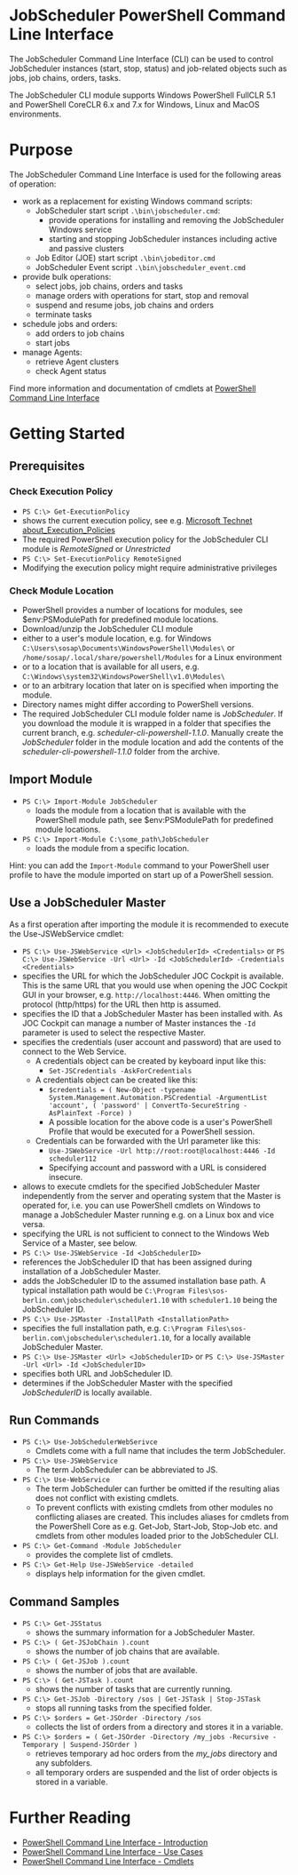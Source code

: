 # JobScheduler PowerShell Command Line Interface

The JobScheduler Command Line Interface (CLI) can be used to control
JobScheduler instances (start, stop, status) and job-related objects
such as jobs, job chains, orders, tasks.

The JobScheduler CLI module supports Windows PowerShell FullCLR 5.1 and PowerShell CoreCLR 6.x and 7.x for Windows, Linux and MacOS environments.

# Purpose

The JobScheduler Command Line Interface is used for the following 
areas of operation:

* work as a replacement for existing Windows command scripts:
    * JobScheduler start script `.\bin\jobscheduler.cmd`:
        * provide operations for installing and removing the JobScheduler Windows service
        * starting and stopping JobScheduler instances including active and passive clusters
    * Job Editor (JOE) start script `.\bin\jobeditor.cmd`
    * JobScheduler Event script `.\bin\jobscheduler_event.cmd`
* provide bulk operations:
    * select jobs, job chains, orders and tasks
    * manage orders with operations for start, stop and removal
    * suspend and resume jobs, job chains and orders
    * terminate tasks
* schedule jobs and orders:
    * add orders to job chains
    * start jobs
* manage Agents:
    * retrieve Agent clusters
    * check Agent status
 
Find more information and documentation of cmdlets at [PowerShell Command Line Interface](https://kb.sos-berlin.com/x/cID4)

# Getting Started

## Prerequisites

### Check Execution Policy

* `PS C:\> Get-ExecutionPolicy`
 * shows the current execution policy, see e.g. [Microsoft Technet about_Execution_Policies](https://technet.microsoft.com/en-us/library/hh847748.aspx)
 * The required PowerShell execution policy for the JobScheduler CLI module is *RemoteSigned* or *Unrestricted*
* `PS C:\> Set-ExecutionPolicy RemoteSigned`
 * Modifying the execution policy might require administrative privileges

### Check Module Location

* PowerShell provides a number of locations for modules, see $env:PSModulePath for predefined module locations.
* Download/unzip the JobScheduler CLI module 
 * either to a user's module location, e.g. for Windows `C:\Users\sosap\Documents\WindowsPowerShell\Modules\` or `/home/sosap/.local/share/powershell/Modules` for a Linux environment
 * or to a location that is available for all users, e.g. `C:\Windows\system32\WindowsPowerShell\v1.0\Modules\`
 * or to an arbitrary location that later on is specified when importing the module.
* Directory names might differ according to PowerShell versions.
* The required JobScheduler CLI module folder name is *JobScheduler*. If you download the module it is wrapped in a folder that specifies the current branch, e.g. *scheduler-cli-powershell-1.1.0*. Manually create the *JobScheduler* folder in the module location and add the contents of the *scheduler-cli-powershell-1.1.0* folder from the archive.

## Import Module

* `PS C:\> Import-Module JobScheduler`
  * loads the module from a location that is available with the PowerShell module path, see $env:PSModulePath for predefined module locations.
* `PS C:\> Import-Module C:\some_path\JobScheduler`
  * loads the module from a specific location.

Hint: you can add the `Import-Module` command to your PowerShell user profile to have the module imported on start up of a PowerShell session.

## Use a JobScheduler Master

As a first operation after importing the module it is recommended to execute the Use-JSWebService cmdlet:

* `PS C:\> Use-JSWebService <Url> <JobSchedulerId> <Credentials>`  or  `PS C:\> Use-JSWebService -Url <Url> -Id <JobSchedulerId> -Credentials <Credentials>`
 * specifies the URL for which the JobScheduler JOC Cockpit is available. This is the same URL that you would use when opening the JOC Cockpit GUI in your browser, e.g. `http://localhost:4446`. When omitting the protocol (http/https) for the URL then http is assumed.
 * specifies the ID that a JobScheduler Master has been installed with. As JOC Cockpit can manage a number of Master instances the `-Id` parameter is used to select the respective Master.
 * specifies the credentials (user account and password) that are used to connect to the Web Service.
   * A credentials object can be created by keyboard input like this:
     * `Set-JSCredentials -AskForCredentials`
   * A credentials object can be created like this:
     * `$credentials = ( New-Object -typename System.Management.Automation.PSCredential -ArgumentList 'account', ( 'password' | ConvertTo-SecureString -AsPlainText -Force) )`
     * A possible location for the above code is a user's PowerShell Profile that would be executed for a PowerShell session.
   * Credentials can be forwarded with the Url parameter like this: 
     * `Use-JSWebService -Url http://root:root@localhost:4446 -Id scheduler112`
     * Specifying account and password with a URL is considered insecure.
 * allows to execute cmdlets for the specified JobScheduler Master independently from the server and operating system that the  Master is operated for, i.e. you can use PowerShell cmdlets on Windows to manage a JobScheduler Master running e.g. on a Linux box and vice versa.
 * specifying the URL is not sufficient to connect to the Windows Web Service of a Master, see below.
* `PS C:\> Use-JSWebService -Id <JobSchedulerID>`
 * references the JobScheduler ID that has been assigned during installation of a JobScheduler Master. 
 * adds the JobScheduler ID to the assumed installation base path. A typical installation path would be `C:\Program Files\sos-berlin.com\jobscheduler\scheduler1.10` with `scheduler1.10` being the JobScheduler ID.
* `PS C:\> Use-JSMaster -InstallPath <InstallationPath>`
 * specifies the full installation path, e.g. `C:\Program Files\sos-berlin.com\jobscheduler\scheduler1.10`, for a locally available JobScheduler Master.
* `PS C:\> Use-JSMaster <Url> <JobSchedulerID>` or `PS C:\> Use-JSMaster -Url <Url> -Id <JobSchedulerID>`
 * specifies both URL and JobScheduler ID.
 * determines if the JobScheduler Master with the specified *JobSchedulerID* is locally available.

## Run Commands

* `PS C:\> Use-JobSchedulerWebSerivce`
    * Cmdlets come with a full name that includes the term JobScheduler.
* `PS C:\> Use-JSWebService`
    * The term JobScheduler can be abbreviated to JS.
* `PS C:\> Use-WebService`
    * The term JobScheduler can further be omitted if the resulting alias does not conflict with existing cmdlets.
    * To prevent conflicts with existing cmdlets from other modules no conflicting aliases are created. This includes aliases for cmdlets from the PowerShell Core as e.g. Get-Job, Start-Job, Stop-Job etc. and cmdlets from other modules loaded prior to the JobScheduler CLI.
* `PS C:\> Get-Command -Module JobScheduler`
  * provides the complete list of cmdlets.
* `PS C:\> Get-Help Use-JSWebService -detailed`
  * displays help information for the given cmdlet.

## Command Samples

* `PS C:\> Get-JSStatus`
  * shows the summary information for a JobScheduler Master.
* `PS C:\> ( Get-JSJobChain ).count`
  * shows the number of job chains that are available.
* `PS C:\> ( Get-JSJob ).count`
  * shows the number of jobs that are available.
* `PS C:\> ( Get-JSTask ).count`
  * shows the number of tasks that are currently running.
* `PS C:\> Get-JSJob -Directory /sos | Get-JSTask | Stop-JSTask`
  * stops all running tasks from the specified folder.
* `PS C:\> $orders = Get-JSOrder -Directory /sos`
  * collects the list of orders from a directory and stores it in a variable.
* `PS C:\> $orders = ( Get-JSOrder -Directory /my_jobs -Recursive -Temporary | Suspend-JSOrder )`
  * retrieves temporary ad hoc orders from the *my_jobs* directory and any subfolders.
  * all temporary orders are suspended and the list of order objects is stored in a variable.
 
# Further Reading

* [PowerShell Command Line Interface - Introduction](https://kb.sos-berlin.com/x/cID4)
* [PowerShell Command Line Interface - Use Cases](https://kb.sos-berlin.com/x/4oL4)
* [PowerShell Command Line Interface - Cmdlets](https://kb.sos-berlin.com/x/aID4)
